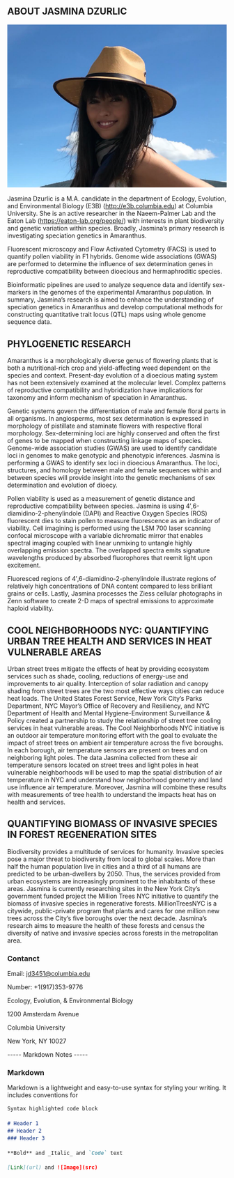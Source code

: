 ## ABOUT JASMINA DZURLIC

![me.png](me.png)


Jasmina Dzurlic is a M.A. candidate in the department of Ecology, Evolution, and Environmental Biology (E3B) (http://e3b.columbia.edu) at Columbia University. She is an active researcher in the Naeem-Palmer Lab and the Eaton Lab (https://eaton-lab.org/people/) with interests in plant biodiversity and genetic variation within species. Broadly, Jasmina’s primary research is investigating speciation genetics in Amaranthus. 

Fluorescent microscopy and Flow Activated Cytometry (FACS) is used to quantify pollen viability in F1 hybrids. Genome wide associations (GWAS) are performed to determine the influence of sex determination genes in reproductive compatibility between dioecious and hermaphroditic species.

Bioinformatic pipelines are used to analyze sequence data and identify sex-markers in the genomes of the experimental Amaranthus population. In summary, Jasmina’s research is aimed to enhance the understanding of speciation genetics in Amaranthus and develop computational methods for constructing quantitative trait locus (QTL) maps using whole genome sequence data.

## PHYLOGENETIC RESEARCH

Amaranthus is a morphologically diverse genus of flowering plants that is both a nutritional-rich crop and yield-affecting weed dependent on the species and context. Present-day evolution of a dioecious mating system has not been extensively examined at the molecular level. Complex patterns of reproductive compatibility and hybridization have implications for taxonomy and inform mechanism of speciation in Amaranthus.

Genetic systems govern the differentiation of male and female floral parts in all organisms. In angiosperms, most sex determination is expressed in morphology of pistillate and staminate flowers with respective floral morphology. Sex-determining loci are highly conserved and often the first of genes to be mapped when constructing linkage maps of species. Genome-wide association studies (GWAS) are used to identify candidate loci in genomes to make genotypic and phenotypic inferences. Jasmina is performing a GWAS to identify sex loci in dioecious Amaranthus. The loci, structures, and homology between male and female sequences within and between species will provide insight into the genetic mechanisms of sex determination and evolution of dioecy.

Pollen viability is used as a measurement of genetic distance and reproductive compatibility between species. Jasmina is using 4′,6-diamidino-2-phenylindole (DAPI) and Reactive Oxygen Species (ROS) fluorescent dies to stain pollen to measure fluorescence as an indicator of viability. Cell imagining is performed using the LSM 700 laser scanning confocal microscope with a variable dichromatic mirror that enables spectral imaging coupled with linear unmixing to untangle highly overlapping emission spectra. The overlapped  spectra emits signature wavelengths produced by absorbed fluorophores that reemit light upon excitement. 

Fluoresced regions of 4′,6-diamidino-2-phenylindole illustrate regions of relatively high concentrations of DNA content compared to less brilliant grains or cells. Lastly, Jasmina processes the Ziess cellular photographs in Zenn software to create 2-D maps of spectral emissions to approximate haploid viability. 


## COOL NEIGHBORHOODS NYC: QUANTIFYING URBAN TREE HEALTH AND SERVICES IN HEAT VULNERABLE AREAS

Urban street trees mitigate the effects of heat by providing ecosystem services such as shade, cooling, reductions of energy-use and improvements to air quality. Interception of solar radiation and canopy shading from street trees are the two most effective ways cities can reduce heat loads. The United States Forest Service, New York City’s Parks Department, NYC Mayor’s Office of Recovery and Resiliency, and NYC Department of Health and Mental Hygiene-Environment Surveillance & Policy created a partnership to study the relationship of street tree cooling services in heat vulnerable areas. The Cool Neighborhoods NYC initiative is an outdoor air temperature monitoring effort with the goal to evaluate the impact of street trees on ambient air temperature across the five boroughs. In each borough, air temperature sensors are present on trees and on neighboring light poles. The data Jasmina collected from these air temperature sensors located on street trees and light poles in heat vulnerable neighborhoods will be used to map the spatial distribution of air temperature in NYC and understand how neighborhood geometry and land use influence air temperature. Moreover, Jasmina will combine these results with measurements of tree health to understand the impacts heat has on health and services.

## QUANTIFYING BIOMASS OF INVASIVE SPECIES IN FOREST REGENERATION SITES


Biodiversity provides a multitude of services for humanity. Invasive species pose a major threat to biodiversity from local to global scales. More than half the human population live in cities and a third of all humans are predicted to be urban-dwellers by 2050.  Thus, the services provided from urban ecosystems are increasingly prominent to the inhabitants of these areas. Jasmina is currently researching sites in the New York City’s government funded project the Million Trees NYC initiative to quantify the biomass of invasive species in regenerative forests. MillionTreesNYC is a citywide, public-private program that plants and cares for one million new trees across the City’s five boroughs over the next decade. Jasmina’s research aims to measure the health of these forests and census the diversity of native and invasive species across forests in the metropolitan area.

### Contanct 

Email: jd3451@columbia.edu

Number: +1(917)353-9776


Ecology, Evolution, & Environmental Biology

1200 Amsterdam Avenue

Columbia University

New York, NY 10027

----- Markdown Notes -----
### Markdown

Markdown is a lightweight and easy-to-use syntax for styling your writing. It includes conventions for

```markdown
Syntax highlighted code block

# Header 1
## Header 2
### Header 3

**Bold** and _Italic_ and `Code` text

[Link](url) and ![Image](src) 
```
